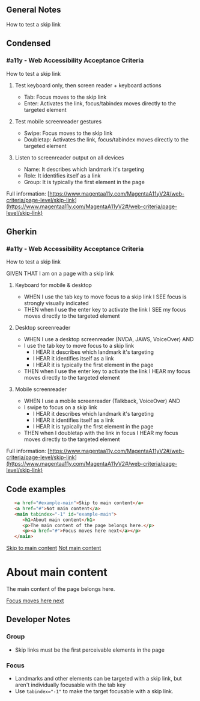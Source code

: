 ## General Notes

How to test a skip link

## Condensed

### #a11y - Web Accessibility Acceptance Criteria

How to test a skip link

1. Test keyboard only, then screen reader + keyboard actions

   - Tab: Focus moves to the skip link
   - Enter: Activates the link, focus/tabindex moves directly to the targeted element

2. Test mobile screenreader gestures

   - Swipe: Focus moves to the skip link
   - Doubletap: Activates the link, focus/tabindex moves directly to the targeted element

3. Listen to screenreader output on all devices

   - Name: It describes which landmark it's targeting
   - Role: It identifies itself as a link
   - Group: It is typically the first element in the page


Full information: [https://www.magentaa11y.com/MagentaA11yV2#/web-criteria/page-level/skip-link](https://www.magentaa11y.com/MagentaA11yV2#/web-criteria/page-level/skip-link)

## Gherkin

### #a11y - Web Accessibility Acceptance Criteria

How to test a skip link

GIVEN THAT I am on a page with a skip link

1. Keyboard for mobile & desktop

   - WHEN I use the tab key to move focus to a skip link I SEE focus is strongly visually indicated
   - THEN when I use the enter key to activate the link I SEE my focus moves directly to the targeted element

2. Desktop screenreader

   - WHEN I use a desktop screenreader (NVDA, JAWS, VoiceOver) AND 
   - I use the tab key to move focus to a skip link
      - I HEAR it describes which landmark it's targeting
      - I HEAR it identifies itself as a link
      - I HEAR it is typically the first element in the page
   - THEN when I use the enter key to activate the link I HEAR my focus moves directly to the targeted element


3. Mobile screenreader

   - WHEN I use a mobile screenreader (Talkback, VoiceOver) AND
   - I swipe to focus on a skip link
      - I HEAR it describes which landmark it's targeting
      - I HEAR it identifies itself as a link
      - I HEAR it is typically the first element in the page
   - THEN when I doubletap with the link in focus I HEAR my focus moves directly to the targeted element


Full information: [https://www.magentaa11y.com/MagentaA11yV2#/web-criteria/page-level/skip-link](https://www.magentaa11y.com/MagentaA11yV2#/web-criteria/page-level/skip-link)

## Code examples

```html
   <a href="#example-main">Skip to main content</a>
   <a href="#">Not main content</a>
   <main tabindex="-1" id="example-main">
      <h1>About main content</h1>
      <p>The main content of the page belongs here.</p>
      <p><a href="#">Focus moves here next</a></p>
   </main>
```

<example>
   <a href="#destination" data-fn="scrollToHref">Skip to main content</a>
   <a href="#">Not main content</a>
   <main tabindex="-1" id="destination">
      <h1>About main content</h1>
      <p>The main content of the page belongs here.</p>
      <p><a href="#">Focus moves here next</a></p>
   </main>
</example>

## Developer Notes

### Group

   - Skip links must be the first perceivable elements in the page

### Focus

   - Landmarks and other elements can be targeted with a skip link, but aren't individually focusable with the tab key
   - Use `tabindex="-1"` to make the target focusable with a skip link.
